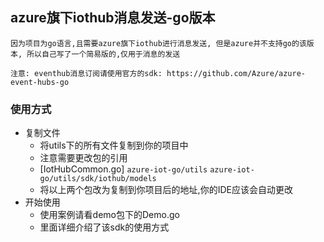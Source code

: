 ## azure旗下iothub消息发送-go版本
`因为项目为go语言,且需要azure旗下iothub进行消息发送, 但是azure并不支持go的该版本, 所以自己写了一个简易版的,仅用于消息的发送`

`注意: eventhub消息订阅请使用官方的sdk: https://github.com/Azure/azure-event-hubs-go`

### 使用方式

 - 复制文件
    - 将utils下的所有文件复制到你的项目中
     - 注意需要更改包的引用
     - [IotHubCommon.go] `azure-iot-go/utils` `azure-iot-go/utils/sdk/iothub/models`
     - 将以上两个包改为复制到你项目后的地址,你的IDE应该会自动更改
 - 开始使用
   - 使用案例请看demo包下的Demo.go
   - 里面详细介绍了该sdk的使用方式
